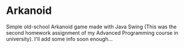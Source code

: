 # Arkanoid

Simple old-school Arkanoid game made with Java Swing (This was the second homework assignment of my Advanced Programming course in university). I'll add some info soon enough...
